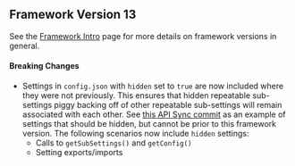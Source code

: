 ## Framework Version 13

See the [Framework Intro](intro.md) page for more details on framework versions in general.

#### Breaking Changes

- Settings in `config.json` with `hidden` set to `true` are now included where they were not previously.  This ensures that hidden repeatable sub-settings piggy backing off of other repeatable sub-settings will remain associated with each other. See [this API Sync commit](https://github.com/vanderbilt-redcap/api-sync-module/commit/75f62af8ff51e5f1abf47ed35281c17d6649c855) as an example of settings that should be hidden, but cannot be prior to this framework version.  The following scenarios now include `hidden` settings:
  - Calls to `getSubSettings()` and `getConfig()`
  - Setting exports/imports
